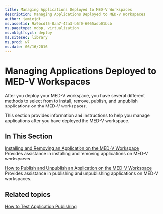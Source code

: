 ```yaml
---
title: Managing Applications Deployed to MED-V Workspaces
description: Managing Applications Deployed to MED-V Workspaces
author: jamiejdt
ms.assetid: 9a9bcdf5-0aa7-42a3-b6f0-6065adb01bcb
ms.pagetype: mdop, virtualization
ms.mktglfcycl: deploy
ms.sitesec: library
ms.prod: w7
ms.date: 06/16/2016
---
```



# Managing Applications Deployed to MED-V Workspaces


After you deploy your MED-V workspace, you have several different methods to select from to install, remove, publish, and unpublish applications on the MED-V workspaces.

This section provides information and instructions to help you manage applications after you have deployed the MED-V workspace.

## In This Section


<a href="" id="installing-and-removing-an-application-on-the-med-v-workspace"></a>[Installing and Removing an Application on the MED-V Workspace](installing-and-removing-an-application-on-the-med-v-workspace.md)  
Provides assistance in installing and removing applications on MED-V workspaces.

<a href="" id="how-to-publish-and-unpublish-an-application-on-the-med-v-workspace"></a>[How to Publish and Unpublish an Application on the MED-V Workspace](how-to-publish-and-unpublish-an-application-on-the-med-v-workspace.md)  
Provides assistance in publishing and unpublishing applications on MED-V workspaces.

## Related topics


[How to Test Application Publishing](how-to-test-application-publishing.md)

 

 





